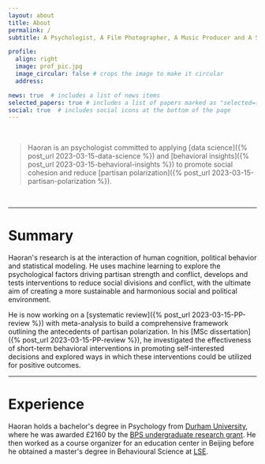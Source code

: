 ```yaml
---
layout: about
title: About
permalink: /
subtitle: A Psychologist, A Film Photographer, A Music Producer and A Student

profile:
  align: right
  image: prof_pic.jpg
  image_circular: false # crops the image to make it circular
  address: 

news: true  # includes a list of news items
selected_papers: true # includes a list of papers marked as "selected={true}"
social: true  # includes social icons at the bottom of the page
---
```

<br>

> Haoran is an psychologist committed to applying [data science]({% post_url 2023-03-15-data-science %}) and [behavioral insights]({% post_url 2023-03-15-behavioral-insights %}) to promote social cohesion and reduce [partisan polarization]({% post_url 2023-03-15-partisan-polarization %}). 

<br>

---

# Summary
Haoran's research is at the interaction of human cognition, political behavior and statistical modeling. He uses machine learning to explore the psychological factors driving partisan strength and conflict, develops and tests interventions to reduce social divisions and conflict, with the ultimate aim of creating a more sustainable and harmonious social and political environment. 

He is now working on a [systematic review]({% post_url 2023-03-15-PP-review %}) with meta-analysis to build a comprehensive framework outlining the antecedents of partisan polarization. In his [MSc dissertation]({% post_url  2023-03-15-PP-review %}), he investigated the effectiveness of short-term behavioral interventions in promoting self-interested decisions and explored ways in which these interventions could be utilized for positive outcomes. 

<!-- Edit `_bibliography/papers.bib` and Jekyll will render your [publications page](/al-folio/publications/) automatically. -->

---
# Experience
Haoran holds a bachelor's degree in Psychology from [Durham University](https://www.durham.ac.uk/study/undergraduate/), where he was awarded £2160 by the [BPS undergraduate research grant](https://www.bps.org.uk/undergraduate-research-assistantship-scheme). He then worked as a course organizer for an education center in Beijing before he obtained a master's degree in Behavioural Science at [LSE](https://www.lse.ac.uk/study-at-lse/Graduate/degree-programmes-2023/MSc-Behavioural-Science). 
